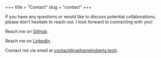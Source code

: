 +++
title = "Contact"
slug = "contact"
+++

If you have any questions or would like to discuss potential collaborations, please don't hesitate to reach out. I look forward to connecting with you!

Reach me on [GitHub](https://github.com/nathaniel-roberts/).

Reach me on [LinkedIn](https://linkedin.com/in/nathaniel-g-roberts/).

Contact me via email at contact@nathanielroberts.tech.